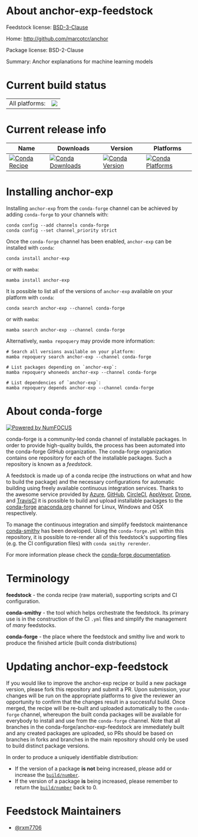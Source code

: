About anchor-exp-feedstock
==========================

Feedstock license: [BSD-3-Clause](https://github.com/conda-forge/anchor-exp-feedstock/blob/main/LICENSE.txt)

Home: http://github.com/marcotcr/anchor

Package license: BSD-2-Clause

Summary: Anchor explanations for machine learning models

Current build status
====================


<table><tr><td>All platforms:</td>
    <td>
      <a href="https://dev.azure.com/conda-forge/feedstock-builds/_build/latest?definitionId=19886&branchName=main">
        <img src="https://dev.azure.com/conda-forge/feedstock-builds/_apis/build/status/anchor-exp-feedstock?branchName=main">
      </a>
    </td>
  </tr>
</table>

Current release info
====================

| Name | Downloads | Version | Platforms |
| --- | --- | --- | --- |
| [![Conda Recipe](https://img.shields.io/badge/recipe-anchor--exp-green.svg)](https://anaconda.org/conda-forge/anchor-exp) | [![Conda Downloads](https://img.shields.io/conda/dn/conda-forge/anchor-exp.svg)](https://anaconda.org/conda-forge/anchor-exp) | [![Conda Version](https://img.shields.io/conda/vn/conda-forge/anchor-exp.svg)](https://anaconda.org/conda-forge/anchor-exp) | [![Conda Platforms](https://img.shields.io/conda/pn/conda-forge/anchor-exp.svg)](https://anaconda.org/conda-forge/anchor-exp) |

Installing anchor-exp
=====================

Installing `anchor-exp` from the `conda-forge` channel can be achieved by adding `conda-forge` to your channels with:

```
conda config --add channels conda-forge
conda config --set channel_priority strict
```

Once the `conda-forge` channel has been enabled, `anchor-exp` can be installed with `conda`:

```
conda install anchor-exp
```

or with `mamba`:

```
mamba install anchor-exp
```

It is possible to list all of the versions of `anchor-exp` available on your platform with `conda`:

```
conda search anchor-exp --channel conda-forge
```

or with `mamba`:

```
mamba search anchor-exp --channel conda-forge
```

Alternatively, `mamba repoquery` may provide more information:

```
# Search all versions available on your platform:
mamba repoquery search anchor-exp --channel conda-forge

# List packages depending on `anchor-exp`:
mamba repoquery whoneeds anchor-exp --channel conda-forge

# List dependencies of `anchor-exp`:
mamba repoquery depends anchor-exp --channel conda-forge
```


About conda-forge
=================

[![Powered by
NumFOCUS](https://img.shields.io/badge/powered%20by-NumFOCUS-orange.svg?style=flat&colorA=E1523D&colorB=007D8A)](https://numfocus.org)

conda-forge is a community-led conda channel of installable packages.
In order to provide high-quality builds, the process has been automated into the
conda-forge GitHub organization. The conda-forge organization contains one repository
for each of the installable packages. Such a repository is known as a *feedstock*.

A feedstock is made up of a conda recipe (the instructions on what and how to build
the package) and the necessary configurations for automatic building using freely
available continuous integration services. Thanks to the awesome service provided by
[Azure](https://azure.microsoft.com/en-us/services/devops/), [GitHub](https://github.com/),
[CircleCI](https://circleci.com/), [AppVeyor](https://www.appveyor.com/),
[Drone](https://cloud.drone.io/welcome), and [TravisCI](https://travis-ci.com/)
it is possible to build and upload installable packages to the
[conda-forge](https://anaconda.org/conda-forge) [anaconda.org](https://anaconda.org/)
channel for Linux, Windows and OSX respectively.

To manage the continuous integration and simplify feedstock maintenance
[conda-smithy](https://github.com/conda-forge/conda-smithy) has been developed.
Using the ``conda-forge.yml`` within this repository, it is possible to re-render all of
this feedstock's supporting files (e.g. the CI configuration files) with ``conda smithy rerender``.

For more information please check the [conda-forge documentation](https://conda-forge.org/docs/).

Terminology
===========

**feedstock** - the conda recipe (raw material), supporting scripts and CI configuration.

**conda-smithy** - the tool which helps orchestrate the feedstock.
                   Its primary use is in the construction of the CI ``.yml`` files
                   and simplify the management of *many* feedstocks.

**conda-forge** - the place where the feedstock and smithy live and work to
                  produce the finished article (built conda distributions)


Updating anchor-exp-feedstock
=============================

If you would like to improve the anchor-exp recipe or build a new
package version, please fork this repository and submit a PR. Upon submission,
your changes will be run on the appropriate platforms to give the reviewer an
opportunity to confirm that the changes result in a successful build. Once
merged, the recipe will be re-built and uploaded automatically to the
`conda-forge` channel, whereupon the built conda packages will be available for
everybody to install and use from the `conda-forge` channel.
Note that all branches in the conda-forge/anchor-exp-feedstock are
immediately built and any created packages are uploaded, so PRs should be based
on branches in forks and branches in the main repository should only be used to
build distinct package versions.

In order to produce a uniquely identifiable distribution:
 * If the version of a package **is not** being increased, please add or increase
   the [``build/number``](https://docs.conda.io/projects/conda-build/en/latest/resources/define-metadata.html#build-number-and-string).
 * If the version of a package **is** being increased, please remember to return
   the [``build/number``](https://docs.conda.io/projects/conda-build/en/latest/resources/define-metadata.html#build-number-and-string)
   back to 0.

Feedstock Maintainers
=====================

* [@rxm7706](https://github.com/rxm7706/)

